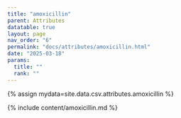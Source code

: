 ```yaml
---
title: "amoxicillin"
parent: Attributes
datatable: true
layout: page
nav_order: "6"
permalink: "docs/attributes/amoxicillin.html"
date: "2025-03-18"
params:
  title: ""
  rank: ""
---
```

{% assign mydata=site.data.csv.attributes.amoxicillin %} 

{% include content/amoxicillin.md %}
